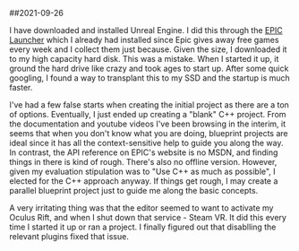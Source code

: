 ##2021-09-26

I have downloaded and installed Unreal Engine. I did this through the [EPIC Launcher](https://www.epicgames.com/store/en-US/download) which I already had installed since Epic gives away free games every week and I collect them just because. Given the size, I downloaded it to my high capacity hard disk. This was a mistake. When I started it up, it ground the hard drive like crazy and took ages to start up. After some quick googling, I found a way to transplant this to my SSD and the startup is much faster.

I've had a few false starts when creating the initial project as there are a ton of options. Eventually, I just ended up creating a "blank" C++ project. From the documentation and youtube videos I've been browsing in the interim, it seems that when you don't know what you are doing, blueprint projects are ideal since it has all the context-sensitive help to guide you along the way. In contrast, the API reference on EPIC's website is no MSDN, and finding things in there is kind of rough. There's also no offline version. However, given my evaluation stipulation was to "Use C++ as much as possible", I elected for the C++ approach anyway. If things get rough, I may create a parallel blueprint project just to guide me along the basic concepts.

A very irritating thing was that the editor seemed to want to activate my Oculus Rift, and when I shut down that service - Steam VR. It did this every time I started it up or ran a project. I finally figured out that disablling the relevant plugins fixed that issue.

